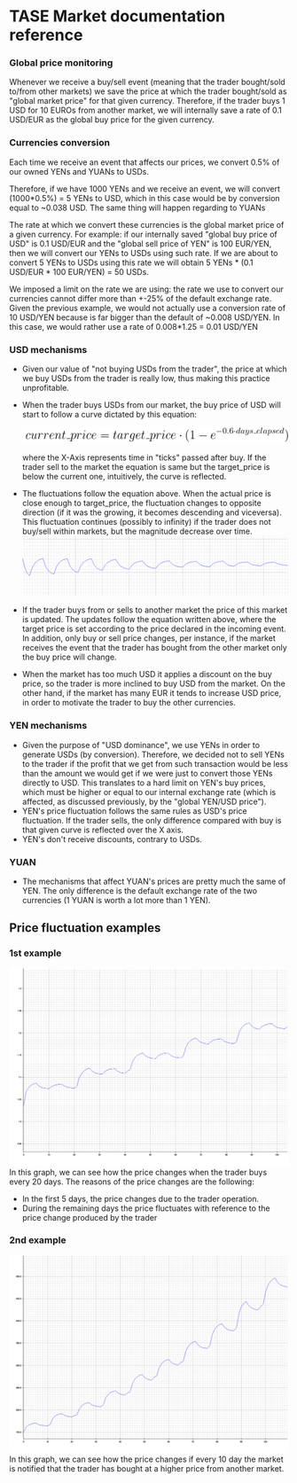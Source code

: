 # TASE Market documentation reference


### Global price monitoring
Whenever we receive a buy/sell event (meaning that the trader bought/sold to/from other markets) we save the price at which the trader bought/sold as "global market price" for that given currency.
Therefore, if the trader buys 1 USD for 10 EUROs from another market, we will internally save a rate of 0.1 USD/EUR as the global buy price for the given currency.

### Currencies conversion
Each time we receive an event that affects our prices, we convert 0.5% of our owned YENs and YUANs to USDs.

Therefore, if we have 1000 YENs and we receive an event, we will convert (1000*0.5%) = 5 YENs to USD,
which in this case would be by conversion equal to ~0.038 USD. The same thing will happen regarding to YUANs

The rate at which we convert these currencies is the global market price of a given currency.
For example: if our internally saved "global buy price of USD" is 0.1 USD/EUR and the "global sell price of YEN" is 100 EUR/YEN,
then we will convert our YENs to USDs using such rate.
If we are about to convert 5 YENs to USDs using this rate we will obtain
5 YENs * (0.1 USD/EUR * 100 EUR/YEN) = 50 USDs.

We imposed a limit on the rate we are using: the rate we use to convert our currencies cannot differ more than +-25%
of the default exchange rate.
Given the previous example, we would not actually use a conversion rate of 10 USD/YEN because is far bigger than the default of ~0.008 USD/YEN. In this case, we would rather use a rate of 0.008\*1.25 = 0.01 USD/YEN

### USD mechanisms
- Given our value of "not buying USDs from the trader", the price at which we buy USDs from the trader is really low, thus making this practice unprofitable.
- When the trader buys USDs from our market, the buy price of USD will start to follow a curve dictated by this equation:

  <img src="https://github.com/dennisorlando/tase-documentazione/blob/main/images/price_equation.png" width=600/>

  where the X-Axis represents time in "ticks" passed after buy. If the trader sell to the market the equation is same but the target_price is below the current one, intuitively, the curve is reflected.
- The fluctuations follow the equation above. When the actual price is close enough to target_price, the fluctuation changes to opposite direction (if it was the growing, it becomes descending and viceversa). This fluctuation continues (possibly to infinity) if the trader does not buy/sell within markets, but the magnitude decrease over time.
  ![inactive trader](images/inactive_trader.png)
- If the trader buys from or sells to another market the price of this market is updated. The updates follow the equation written above, where the target price is set according to the price declared in the incoming event. In addition, only buy or sell price changes, per instance, if the market receives the event that the trader has bought from the other market only the buy price will change.
- When the market has too much USD it applies a discount on the buy price, so the trader is more inclined to buy USD from the market. On the other hand, if the market has many EUR it tends to increase USD price, in order to motivate the trader to buy the other currencies.

### YEN mechanisms
- Given the purpose of "USD dominance", we use YENs in order to generate USDs (by conversion). Therefore, we decided not to sell YENs to the trader if the profit that we get from such transaction would be less than the amount we would get if we were just to convert those YENs directly to USD. This translates to a hard limit on YEN's buy prices, which must be higher or equal to our internal exchange rate (which is affected, as discussed previously, by the "global YEN/USD price").
- YEN's price fluctuation follows the same rules as USD's price fluctuation. If the trader sells, the only difference compared with buy is that given curve is reflected over the X axis.
- YEN's don't receive discounts, contrary to USDs.

### YUAN
- The mechanisms that affect YUAN's prices are pretty much the same of YEN. The only difference is the default exchange rate of the two currencies (1 YUAN is worth a lot more than 1 YEN).

## Price fluctuation examples

### 1st example
![rare buy](./images/rare_buy.png)
In this graph, we can see how the price changes when the trader buys every 20 days. 
The reasons of the price changes are the following:
- In the first 5 days, the price changes due to the trader operation.
- During the remaining days the price fluctuates with reference to the price change produced by the trader

### 2nd example
![](./images/other_market_higher_buy.png)
In this graph, we can see how the price changes if every 10 day the market is notified that the trader has bought at a higher price from another market.
